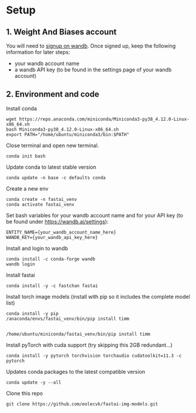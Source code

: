 # Setup

## 1. Weight And Biases account

You will need to [signup on wandb](https://app.wandb.ai/login?signup=true).
Once signed up, keep the following information for later steps:
  * your wandb account name
  * a wandb API key (to be found in the settings page of your wandb account)

## 2. Environment and code 

Install conda
```
wget https://repo.anaconda.com/miniconda/Miniconda3-py38_4.12.0-Linux-x86_64.sh
bash Miniconda3-py38_4.12.0-Linux-x86_64.sh
export PATH="/home/ubuntu/miniconda3/bin:$PATH"
```
Close terminal and open new terminal.

```
conda init bash
```

Update conda to latest stable version
```
conda update -n base -c defaults conda
```

Create a new env
```
conda create -n fastai_venv
conda activate fastai_venv
```

Set bash variables for your wandb account name and for your API key (to be found under https://wandb.ai/settings):
```
ENTITY_NAME={your_wandb_account_name_here}
WANDB_KEY={your_wandb_api_key_here}
```

Install and login to wandb
```
conda install -c conda-forge wandb
wandb login
```

Install fastai
```
conda install -y -c fastchan fastai
```

Install torch image models (install with pip so it includes the complete model list) 
```
conda install -y pip
/anaconda/envs/fastai_venv/bin/pip install timm


/home/ubuntu/miniconda/fastai_venv/bin/pip install timm
```

Install pyTorch with cuda support (try skipping this 2GB redundant...)
```
conda install -y pytorch torchvision torchaudio cudatoolkit=11.3 -c pytorch
```

Updates conda packages to the latest compatible version
```
conda update -y --all
```

Clone this repo
```
git clone https://github.com/eolecvk/fastai-img-models.git
```

